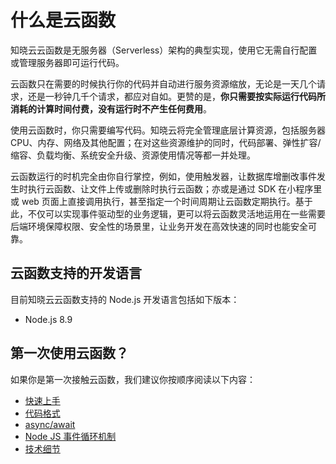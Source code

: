 # 什么是云函数
知晓云云函数是无服务器（Serverless）架构的典型实现，使用它无需自行配置或管理服务器即可运行代码。

云函数只在需要的时候执行你的代码并自动进行服务资源缩放，无论是一天几个请求，还是一秒钟几千个请求，都应对自如。更赞的是，**你只需要按实际运行代码所消耗的计算时间付费，没有运行时不产生任何费用**。

使用云函数时，你只需要编写代码。知晓云将完全管理底层计算资源，包括服务器 CPU、内存、网络及其他配置；在对这些资源维护的同时，代码部署、弹性扩容/缩容、负载均衡、系统安全升级、资源使用情况等都一并处理。

云函数运行的时机完全由你自行掌控，例如，使用触发器，让数据库增删改事件发生时执行云函数、让文件上传或删除时执行云函数；亦或是通过 SDK 在小程序里或 web 页面上直接调用执行，甚至指定一个时间周期让云函数定期执行。基于此，不仅可以实现事件驱动型的业务逻辑，更可以将云函数灵活地运用在一些需要后端环境保障权限、安全性的场景里，让业务开发在高效快速的同时也能安全可靠。

## 云函数支持的开发语言
目前知晓云云函数支持的 Node.js 开发语言包括如下版本：
- Node.js 8.9

## 第一次使用云函数？
如果你是第一次接触云函数，我们建议你按顺序阅读以下内容：

* [快速上手](/cloud-function/node-sdk/start/quick-start.md)
* [代码格式](/cloud-function/node-sdk/start/code-format.md)
* [async/await](/cloud-function/node-sdk/start/async-await.md)
* [Node JS 事件循环机制](/cloud-function/node-sdk/start/nodejs-event-loop.md)
* [技术细节](/cloud-function/node-sdk/start/technical-notes.md)

